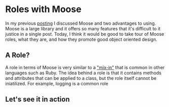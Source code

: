 # Roles with Moose

In my previous [posting](boo) I discussed Moose and two advantages to using.
Moose is a large library and it offers so many features that it's difficult to
it justice in a single post. Today, I think it would be good to take tour of
Moose roles, what they are, and how they promote good object oriented design.

## A Role?

A role in terms of Moose is very similar to a
["mix-in"](http://en.wikipedia.org/wiki/Mixin) that is common in other
languages such as Ruby. The idea behind a role is that it contains methods and
attributes that can be applied to a class, but the role itself cannot be
iniatilized. For example, logging is a common role 

## Let's see it in action


